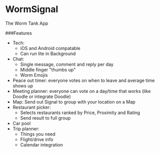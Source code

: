 # WormSignal
The Worm Tank App

###Features 
 - Tech: 
   - iOS and Android compatable
   - Can run lite in Background
 - Chat: 
   - Single message, comment and reply per day
   - Middle finger "thumbs up"
   - Worm Emojis
 - Peace out timer: everyone votes on when to leave and average time shows up
 - Meeting planner: everyone can vote on a day/time that works (like Doodle or integrate Doodle)
 - Map: Send out Signal to group with your location on a Map
 - Restaurant picker:
   - Selects restaurants ranked by Price, Proximity and Rating
   - Send result to full group
 - Car pool
 - Trip planner:
   - Things you need
   - Flight/drive info
   - Calendar integration 
